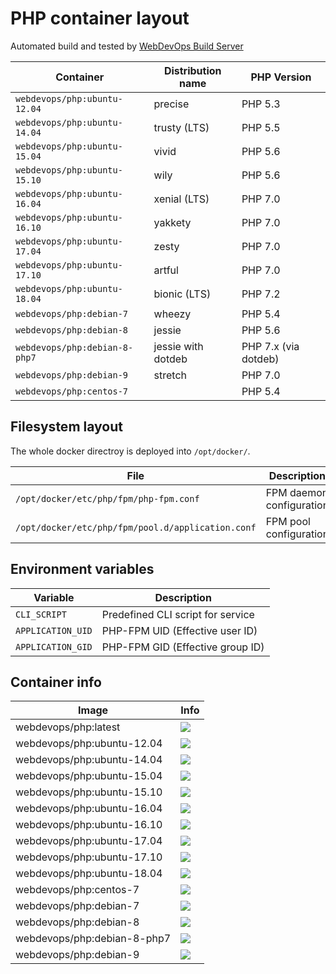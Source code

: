 # PHP container layout

Automated build and tested by [WebDevOps Build Server](https://build.webdevops.io/)

Container                           | Distribution name        | PHP Version                                                             
----------------------------------- | ------------------------ | ----------------
`webdevops/php:ubuntu-12.04`        | precise                  | PHP 5.3
`webdevops/php:ubuntu-14.04`        | trusty (LTS)             | PHP 5.5
`webdevops/php:ubuntu-15.04`        | vivid                    | PHP 5.6
`webdevops/php:ubuntu-15.10`        | wily                     | PHP 5.6
`webdevops/php:ubuntu-16.04`        | xenial (LTS)             | PHP 7.0
`webdevops/php:ubuntu-16.10`        | yakkety                  | PHP 7.0
`webdevops/php:ubuntu-17.04`        | zesty                    | PHP 7.0
`webdevops/php:ubuntu-17.10`        | artful                   | PHP 7.0
`webdevops/php:ubuntu-18.04`        | bionic (LTS)             | PHP 7.2
`webdevops/php:debian-7`            | wheezy                   | PHP 5.4
`webdevops/php:debian-8`            | jessie                   | PHP 5.6
`webdevops/php:debian-8-php7`       | jessie with dotdeb       | PHP 7.x (via dotdeb)
`webdevops/php:debian-9`            | stretch                  | PHP 7.0
`webdevops/php:centos-7`            |                          | PHP 5.4


## Filesystem layout

The whole docker directroy is deployed into `/opt/docker/`.

File                                                   | Description
------------------------------------------------------ | ------------------------------------------------------------------------------
`/opt/docker/etc/php/fpm/php-fpm.conf`                 | FPM daemon configuration
`/opt/docker/etc/php/fpm/pool.d/application.conf`      | FPM pool configuration


## Environment variables

Variable            | Description
------------------- | ------------------------------------------------------------------------------
`CLI_SCRIPT`        | Predefined CLI script for service
`APPLICATION_UID`   | PHP-FPM UID (Effective user ID)
`APPLICATION_GID`   | PHP-FPM GID (Effective group ID)

## Container info

Image                               | Info                                                                       
----------------------------------- | ----------------------------------------------------------------------------------
webdevops/php:latest                | [![](https://badge.imagelayers.io/webdevops/php:latest.svg)](https://imagelayers.io/?images=webdevops/php:latest 'Get your own badge on imagelayers.io')
webdevops/php:ubuntu-12.04          | [![](https://badge.imagelayers.io/webdevops/php:ubuntu-12.04.svg)](https://imagelayers.io/?images=webdevops/php:ubuntu-12.04 'Get your own badge on imagelayers.io')
webdevops/php:ubuntu-14.04          | [![](https://badge.imagelayers.io/webdevops/php:ubuntu-14.04.svg)](https://imagelayers.io/?images=webdevops/php:ubuntu-14.04 'Get your own badge on imagelayers.io')
webdevops/php:ubuntu-15.04          | [![](https://badge.imagelayers.io/webdevops/php:ubuntu-15.04.svg)](https://imagelayers.io/?images=webdevops/php:ubuntu-15.04 'Get your own badge on imagelayers.io')
webdevops/php:ubuntu-15.10          | [![](https://badge.imagelayers.io/webdevops/php:ubuntu-15.10.svg)](https://imagelayers.io/?images=webdevops/php:ubuntu-15.14 'Get your own badge on imagelayers.io')
webdevops/php:ubuntu-16.04          | [![](https://badge.imagelayers.io/webdevops/php:ubuntu-16.04.svg)](https://imagelayers.io/?images=webdevops/php:ubuntu-16.04 'Get your own badge on imagelayers.io')
webdevops/php:ubuntu-16.10          | [![](https://badge.imagelayers.io/webdevops/php:ubuntu-16.10.svg)](https://imagelayers.io/?images=webdevops/php:ubuntu-16.14 'Get your own badge on imagelayers.io')
webdevops/php:ubuntu-17.04          | [![](https://badge.imagelayers.io/webdevops/php:ubuntu-17.04.svg)](https://imagelayers.io/?images=webdevops/php:ubuntu-17.04 'Get your own badge on imagelayers.io')
webdevops/php:ubuntu-17.10          | [![](https://badge.imagelayers.io/webdevops/php:ubuntu-17.10.svg)](https://imagelayers.io/?images=webdevops/php:ubuntu-17.14 'Get your own badge on imagelayers.io')
webdevops/php:ubuntu-18.04          | [![](https://badge.imagelayers.io/webdevops/php:ubuntu-18.04.svg)](https://imagelayers.io/?images=webdevops/php:ubuntu-18.04 'Get your own badge on imagelayers.io')
webdevops/php:centos-7              | [![](https://badge.imagelayers.io/webdevops/php:centos-7.svg)](https://imagelayers.io/?images=webdevops/php:centos-7 'Get your own badge on imagelayers.io')
webdevops/php:debian-7              | [![](https://badge.imagelayers.io/webdevops/php:debian-7.svg)](https://imagelayers.io/?images=webdevops/php:debian-7 'Get your own badge on imagelayers.io')
webdevops/php:debian-8              | [![](https://badge.imagelayers.io/webdevops/php:debian-8.svg)](https://imagelayers.io/?images=webdevops/php:debian-8 'Get your own badge on imagelayers.io')
webdevops/php:debian-8-php7         | [![](https://badge.imagelayers.io/webdevops/php:debian-8-php7.svg)](https://imagelayers.io/?images=webdevops/php:debian-8-php7 'Get your own badge on imagelayers.io')
webdevops/php:debian-9              | [![](https://badge.imagelayers.io/webdevops/php:debian-9.svg)](https://imagelayers.io/?images=webdevops/php:debian-9 'Get your own badge on imagelayers.io')

